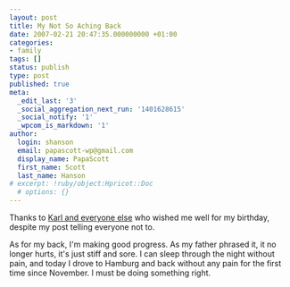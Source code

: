 ```yaml
---
layout: post
title: My Not So Aching Back
date: 2007-02-21 20:47:35.000000000 +01:00
categories:
- family
tags: []
status: publish
type: post
published: true
meta:
  _edit_last: '3'
  _social_aggregation_next_run: '1401628615'
  _social_notify: '1'
  _wpcom_is_markdown: '1'
author:
  login: shanson
  email: papascott-wp@gmail.com
  display_name: PapaScott
  first_name: Scott
  last_name: Hanson
# excerpt: !ruby/object:Hpricot::Doc
  # options: {}
---
```

<p>Thanks to <a href="http://www.paradox1x.org/weblog/kmartino/archives/004709.shtml">Karl and everyone else</a> who wished me well for my birthday, despite my post telling everyone not to.</p>
<p>As for my back, I'm making good progress. As my father phrased it, it no longer hurts, it's just stiff and sore. I can sleep through the night without pain, and today I drove to Hamburg and back without any pain for the first time since November. I must be doing something right.</p>
